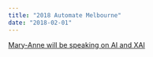 ```yaml
---
title: "2018 Automate Melbourne"
date: "2018-02-01"
---
```

[Mary-Anne will be speaking on AI and XAI](http://automatemelbourne.com)
